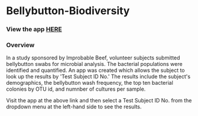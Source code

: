 # Bellybutton-Biodiversity

### **View the app [HERE](https://lnshewmo.github.io/Bellybutton-Biodiversity/)**

### Overview

In a study sponsored by Improbable Beef, volunteer subjects submitted bellybutton swabs for microbial analysis.  The bacterial populations were identified and quantified.  An app was created which allows the subject to look up the results by 'Test Subject ID No.'  The results include the subject's demographics, the bellybutton wash frequency, the top ten bacterial colonies by OTU id, and numnber of cultures per sample.

Visit the app at the above link and then select a Test Subject ID No. from the dropdown menu at the left-hand side to see the results.
